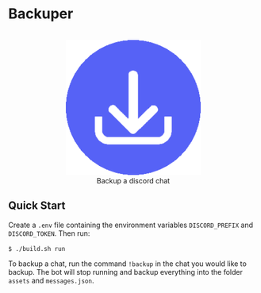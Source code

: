 # Backuper

<p align="center">
  <br>
    <img alt="logo" src="./backuper.png" height="272" />
  <br>
  Backup a discord chat
<p>

## Quick Start

Create a `.env` file containing the environment variables `DISCORD_PREFIX` and `DISCORD_TOKEN`. Then run:

```console
$ ./build.sh run
```

To backup a chat, run the command `!backup` in the chat you would like to backup. The bot will stop running and backup everything into the folder `assets` and `messages.json`.
